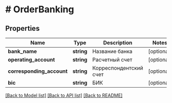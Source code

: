 # # OrderBanking

## Properties

Name | Type | Description | Notes
------------ | ------------- | ------------- | -------------
**bank_name** | **string** | Название банка | [optional]
**operating_account** | **string** | Расчетный счет | [optional]
**corresponding_account** | **string** | Корреспондентский счет | [optional]
**bic** | **string** | БИК | [optional]

[[Back to Model list]](../../README.md#models) [[Back to API list]](../../README.md#endpoints) [[Back to README]](../../README.md)
